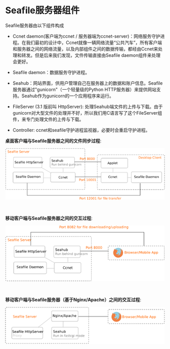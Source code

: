 # Seafile服务器组件

Seafile服务器由以下组件构成

* Ccnet daemon(客户端为ccnet / 服务器端为ccnet-server)：网络服务守护进程。在我们最初的设计中，Ccnet就像一辆网络流量“公共汽车”，所有客户端和服务器之间的网络流量，以及内部组件之间的数据传输，都经由Ccnet来处理和转发。但是后来我们发现，文件传输直接由Seafile daemon组件来处理会更好。

* Seafile daemon：数据服务守护进程。

* Seahub：网站界面，供用户管理自己在服务器上的数据和账户信息。Seafile服务器通过"gunicorn"（一个轻量级的Python HTTP服务器）来提供网站支持。Seahub作为gunicorn的一个应用程序来运行。

* FileServer (3.1 版前叫 HttpServer): 处理Seahub端文件的上传与下载。由于gunicorn对大型文件的处理并不好，所以我们用C语言写了这个FileServer组件，来专门处理文件的上传与下载。

* Controller: ccnet和seafile守护进程监视器，必要时会重启守护进程。

**桌面客户端与Seafile服务器之间的文件同步过程**:

![Seafile Sync](../images/seafile-sync-arch.png)

<br/>

**移动客户端与Seafile服务器之间的交互过程**:

![How mobile clients connect Seafile](../images/mobile-arch.png)

<br/>

**移动客户端与Seafile服务器（基于Nginx/Apache）之间的交互过程**:

![How seafile configured behind Nginx/Apache](../images/mobile-nginx-arch.png)
